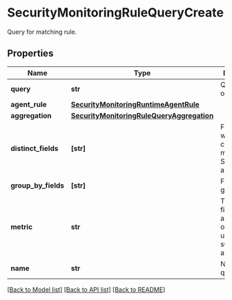 # SecurityMonitoringRuleQueryCreate

Query for matching rule.

## Properties
Name | Type | Description | Notes
------------ | ------------- | ------------- | -------------
**query** | **str** | Query to run on logs. | 
**agent_rule** | [**SecurityMonitoringRuntimeAgentRule**](SecurityMonitoringRuntimeAgentRule.md) |  | [optional] 
**aggregation** | [**SecurityMonitoringRuleQueryAggregation**](SecurityMonitoringRuleQueryAggregation.md) |  | [optional] 
**distinct_fields** | **[str]** | Field for which the cardinality is measured. Sent as an array. | [optional] 
**group_by_fields** | **[str]** | Fields to group by. | [optional] 
**metric** | **str** | The target field to aggregate over when using the sum or max aggregations. | [optional] 
**name** | **str** | Name of the query. | [optional] 

[[Back to Model list]](README.md#documentation-for-models) [[Back to API list]](README.md#documentation-for-api-endpoints) [[Back to README]](README.md)


